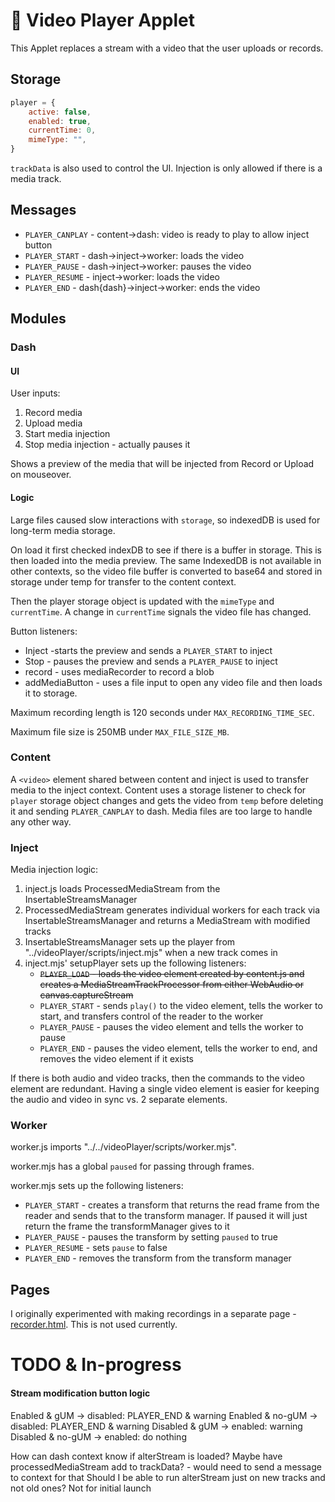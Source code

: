 # 🎥‍ Video Player Applet

This Applet replaces a stream with a video that the user uploads or records.

## Storage
```javascript
player = {
    active: false,
    enabled: true,
    currentTime: 0,
    mimeType: "",
}
```

`trackData` is also used to control the UI. Injection is only allowed if there is a media track.


## Messages

- `PLAYER_CANPLAY` - content->dash: video is ready to play to allow inject button
- `PLAYER_START` - dash->inject->worker: loads the video
- `PLAYER_PAUSE` - dash->inject->worker: pauses the video
- `PLAYER_RESUME` - inject->worker: loads the video
- `PLAYER_END` - dash{dash}->inject->worker: ends the video

## Modules
### Dash

#### UI
User inputs:
1. Record media
2. Upload media
3. Start media injection
4. Stop media injection - actually pauses it

Shows a preview of the media that will be injected from Record or Upload on mouseover.


#### Logic 

Large files caused slow interactions with `storage`, so indexedDB is used for long-term media storage.

On load it first checked indexDB to see if there is a buffer in storage. This is then loaded into the media preview.
The same IndexedDB is not available in other contexts, so the video file buffer is converted to base64 
and stored in storage under temp for transfer to the content context.

Then the player storage object is updated with the `mimeType` and `currentTime`.
A change in `currentTime` signals the video file has changed. 

Button listeners:
* Inject -starts the preview and sends a `PLAYER_START` to inject
* Stop - pauses the preview and sends a `PLAYER_PAUSE` to  inject
* record - uses mediaRecorder to record a blob
* addMediaButton -  uses a file input to open any video file and then loads it to storage.

Maximum recording length is 120 seconds under `MAX_RECORDING_TIME_SEC`.

Maximum file size is 250MB under `MAX_FILE_SIZE_MB`.


### Content 

A `<video>` element shared between content and inject is used to transfer media to the inject context.
Content uses a storage listener to check for `player` storage object changes and gets the video from `temp`
before deleting it and sending `PLAYER_CANPLAY` to dash. 
Media files are too large to handle any other way.


###  Inject 

Media injection logic:
1. inject.js  loads ProcessedMediaStream from the InsertableStreamsManager
2. ProcessedMediaStream generates individual workers for each track via InsertableStreamsManager and returns a MediaStream with modified tracks
3. InsertableStreamsManager sets up the player from "../videoPlayer/scripts/inject.mjs" when a new track comes in
4. inject.mjs' setupPlayer sets up the following listeners:
   -  ~~`PLAYER_LOAD` - loads the video element created by content.js and creates a MediaStreamTrackProcessor from either WebAudio or canvas.captureStream~~
   - `PLAYER_START` - sends `play()` to the video element, tells the worker to start, and transfers control of the reader to the worker
   -  `PLAYER_PAUSE` - pauses the video element and tells the worker to pause
   -  `PLAYER_END` - pauses the video element, tells the worker to end, and removes the video element if it exists
 
If there is both audio and video tracks, then the commands to the video element are redundant. 
Having a single video element is easier for keeping the audio and video in sync vs. 2 separate elements.

### Worker 

worker.js imports "../../videoPlayer/scripts/worker.mjs".

worker.mjs has a global `paused` for passing through frames.

worker.mjs sets up the following listeners:
- `PLAYER_START` - creates a transform that returns the read frame from the reader and sends that to the transform manager. 
If paused it will just return the frame the transformManager gives to it
- `PLAYER_PAUSE` - pauses the transform by setting `paused` to true
- `PLAYER_RESUME` - sets `pause` to false
- `PLAYER_END` - removes the transform from the transform manager

## Pages

I originally experimented with making recordings in a separate page - [recorder.html]("pages/recorder.html). 
This is not used currently.

# TODO & In-progress

#### Stream modification  button logic 

Enabled & gUM -> disabled:  PLAYER_END & warning
Enabled & no-gUM -> disabled: PLAYER_END & warning
Disabled & gUM -> enabled:  warning
Disabled & no-gUM -> enabled:  do nothing

How can dash context know if alterStream is loaded?
    Maybe have processedMediaStream add to trackData? - would need to send a message to context for that
Should I be able to run alterStream just on new tracks and not old ones? Not for initial launch
